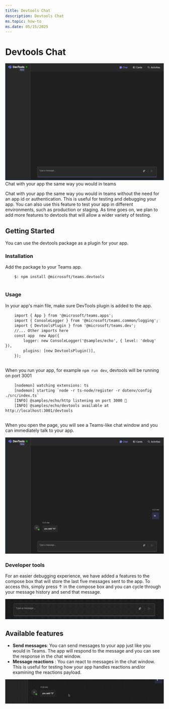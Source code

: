 ```yaml
---
title: Devtools Chat
description: Devtools Chat
ms.topic: how-to
ms.date: 05/15/2025
---
```


# Devtools Chat


![Blank Devtools chat](../assets/images/devtools_blank_chat.png?rawtrue) Chat with your app the same way you would in teams

Chat with your app the same way you would in teams without the need for an app id or authentication. This is useful for testing and debugging your app. You can also use this feature to test your app in different environments, such as production or staging. As time goes on, we plan to add more features to devtools that will allow a wider variety of testing.

## Getting Started

You can use the devtools package as a plugin for your app.

### Installation

Add the package to your Teams app.

```
    $: npm install @microsoft/teams.devtools
    

```
### Usage

In your app's main file, make sure DevTools plugin is added to the app.

```
    import { App } from '@microsoft/teams.apps';
    import { ConsoleLogger } from '@microsoft/teams.common/logging';
    import { DevtoolsPlugin } from '@microsoft/teams.dev';
    //... Other imports here
    const app  new App({
        logger: new ConsoleLogger('@samples/echo', { level: 'debug' }),
        plugins: [new DevtoolsPlugin()],
    });
    

```
When you run your app, for example `npm run dev`, devtools will be running on port 3001

```
    [nodemon] watching extensions: ts
    [nodemon] starting `node -r ts-node/register -r dotenv/config ./src/index.ts`
    [INFO] @samples/echo/http listening on port 3000 🚀
    [INFO] @samples/echo/devtools available at http://localhost:3001/devtools
    

```
When you open the page, you will see a Teams-like chat window and you can immediately talk to your app.

![Devtools chat](../assets/images/devtools_with_chat.png?rawtrue)

### Developer tools

For an easier debugging experience, we have added a features to the compose box that will store the last five messages sent to the app. To access this, simply press ↑ in the compose box and you can cycle through your message history and send that message.

![Devtools Up Arrow Feature](../assets/images/devtools_uparrow_feature.gif?rawtrue)

## Available features

*   **Send messages**: You can send messages to your app just like you would in Teams. The app will respond to the message and you can see the response in the chat window.
*   **Message reactions** : You can react to messages in the chat window. This is useful for testing how your app handles reactions and/or examining the reactions payload.

![Devtools Up Arrow Feature](../assets/images/devtools_message_reaction.gif?rawtrue)